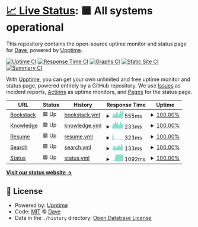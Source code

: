 # [📈 Live Status](https://eighty.io): <!--live status--> **🟩 All systems operational**

This repository contains the open-source uptime monitor and status page for [Dave](https://davelevine.io), powered by [Upptime](https://github.com/upptime/upptime).

[![Uptime CI](https://github.com/davelevine/upptime/workflows/Uptime%20CI/badge.svg)](https://github.com/davelevine/upptime/actions?query=workflow%3A%22Uptime+CI%22)
[![Response Time CI](https://github.com/davelevine/upptime/workflows/Response%20Time%20CI/badge.svg)](https://github.com/davelevine/upptime/actions?query=workflow%3A%22Response+Time+CI%22)
[![Graphs CI](https://github.com/davelevine/upptime/workflows/Graphs%20CI/badge.svg)](https://github.com/davelevine/upptime/actions?query=workflow%3A%22Graphs+CI%22)
[![Static Site CI](https://github.com/davelevine/upptime/workflows/Static%20Site%20CI/badge.svg)](https://github.com/davelevine/upptime/actions?query=workflow%3A%22Static+Site+CI%22)
[![Summary CI](https://github.com/davelevine/upptime/workflows/Summary%20CI/badge.svg)](https://github.com/davelevine/upptime/actions?query=workflow%3A%22Summary+CI%22)

With [Upptime](https://upptime.js.org), you can get your own unlimited and free uptime monitor and status page, powered entirely by a GitHub repository. We use [Issues](https://github.com/davelevine/upptime/issues) as incident reports, [Actions](https://github.com/davelevine/upptime/actions) as uptime monitors, and [Pages](https://eighty.io) for the status page.

<!--start: status pages-->
<!-- This summary is generated by Upptime (https://github.com/upptime/upptime) -->
<!-- Do not edit this manually, your changes will be overwritten -->
<!-- prettier-ignore -->
| URL | Status | History | Response Time | Uptime |
| --- | ------ | ------- | ------------- | ------ |
| <img alt="" src="https://favicons.githubusercontent.com/www.levine.xyz" height="13"> [Bookstack](https://www.levine.xyz) | 🟩 Up | [bookstack.yml](https://github.com/davelevine/upptime/commits/HEAD/history/bookstack.yml) | <details><summary><img alt="Response time graph" src="./graphs/bookstack/response-time-week.png" height="20"> 555ms</summary><br><a href="https://eighty.io/history/bookstack"><img alt="Response time 555" src="https://img.shields.io/endpoint?url=https%3A%2F%2Fraw.githubusercontent.com%2Fdavelevine%2Fupptime%2FHEAD%2Fapi%2Fbookstack%2Fresponse-time.json"></a><br><a href="https://eighty.io/history/bookstack"><img alt="24-hour response time 638" src="https://img.shields.io/endpoint?url=https%3A%2F%2Fraw.githubusercontent.com%2Fdavelevine%2Fupptime%2FHEAD%2Fapi%2Fbookstack%2Fresponse-time-day.json"></a><br><a href="https://eighty.io/history/bookstack"><img alt="7-day response time 555" src="https://img.shields.io/endpoint?url=https%3A%2F%2Fraw.githubusercontent.com%2Fdavelevine%2Fupptime%2FHEAD%2Fapi%2Fbookstack%2Fresponse-time-week.json"></a><br><a href="https://eighty.io/history/bookstack"><img alt="30-day response time 555" src="https://img.shields.io/endpoint?url=https%3A%2F%2Fraw.githubusercontent.com%2Fdavelevine%2Fupptime%2FHEAD%2Fapi%2Fbookstack%2Fresponse-time-month.json"></a><br><a href="https://eighty.io/history/bookstack"><img alt="1-year response time 555" src="https://img.shields.io/endpoint?url=https%3A%2F%2Fraw.githubusercontent.com%2Fdavelevine%2Fupptime%2FHEAD%2Fapi%2Fbookstack%2Fresponse-time-year.json"></a></details> | <details><summary><a href="https://eighty.io/history/bookstack">100.00%</a></summary><a href="https://eighty.io/history/bookstack"><img alt="All-time uptime 100.00%" src="https://img.shields.io/endpoint?url=https%3A%2F%2Fraw.githubusercontent.com%2Fdavelevine%2Fupptime%2FHEAD%2Fapi%2Fbookstack%2Fuptime.json"></a><br><a href="https://eighty.io/history/bookstack"><img alt="24-hour uptime 100.00%" src="https://img.shields.io/endpoint?url=https%3A%2F%2Fraw.githubusercontent.com%2Fdavelevine%2Fupptime%2FHEAD%2Fapi%2Fbookstack%2Fuptime-day.json"></a><br><a href="https://eighty.io/history/bookstack"><img alt="7-day uptime 100.00%" src="https://img.shields.io/endpoint?url=https%3A%2F%2Fraw.githubusercontent.com%2Fdavelevine%2Fupptime%2FHEAD%2Fapi%2Fbookstack%2Fuptime-week.json"></a><br><a href="https://eighty.io/history/bookstack"><img alt="30-day uptime 100.00%" src="https://img.shields.io/endpoint?url=https%3A%2F%2Fraw.githubusercontent.com%2Fdavelevine%2Fupptime%2FHEAD%2Fapi%2Fbookstack%2Fuptime-month.json"></a><br><a href="https://eighty.io/history/bookstack"><img alt="1-year uptime 100.00%" src="https://img.shields.io/endpoint?url=https%3A%2F%2Fraw.githubusercontent.com%2Fdavelevine%2Fupptime%2FHEAD%2Fapi%2Fbookstack%2Fuptime-year.json"></a></details>
| <img alt="" src="https://favicons.githubusercontent.com/www.levine.org" height="13"> [Knowledge](https://www.levine.org) | 🟩 Up | [knowledge.yml](https://github.com/davelevine/upptime/commits/HEAD/history/knowledge.yml) | <details><summary><img alt="Response time graph" src="./graphs/knowledge/response-time-week.png" height="20"> 233ms</summary><br><a href="https://eighty.io/history/knowledge"><img alt="Response time 233" src="https://img.shields.io/endpoint?url=https%3A%2F%2Fraw.githubusercontent.com%2Fdavelevine%2Fupptime%2FHEAD%2Fapi%2Fknowledge%2Fresponse-time.json"></a><br><a href="https://eighty.io/history/knowledge"><img alt="24-hour response time 210" src="https://img.shields.io/endpoint?url=https%3A%2F%2Fraw.githubusercontent.com%2Fdavelevine%2Fupptime%2FHEAD%2Fapi%2Fknowledge%2Fresponse-time-day.json"></a><br><a href="https://eighty.io/history/knowledge"><img alt="7-day response time 233" src="https://img.shields.io/endpoint?url=https%3A%2F%2Fraw.githubusercontent.com%2Fdavelevine%2Fupptime%2FHEAD%2Fapi%2Fknowledge%2Fresponse-time-week.json"></a><br><a href="https://eighty.io/history/knowledge"><img alt="30-day response time 233" src="https://img.shields.io/endpoint?url=https%3A%2F%2Fraw.githubusercontent.com%2Fdavelevine%2Fupptime%2FHEAD%2Fapi%2Fknowledge%2Fresponse-time-month.json"></a><br><a href="https://eighty.io/history/knowledge"><img alt="1-year response time 233" src="https://img.shields.io/endpoint?url=https%3A%2F%2Fraw.githubusercontent.com%2Fdavelevine%2Fupptime%2FHEAD%2Fapi%2Fknowledge%2Fresponse-time-year.json"></a></details> | <details><summary><a href="https://eighty.io/history/knowledge">100.00%</a></summary><a href="https://eighty.io/history/knowledge"><img alt="All-time uptime 100.00%" src="https://img.shields.io/endpoint?url=https%3A%2F%2Fraw.githubusercontent.com%2Fdavelevine%2Fupptime%2FHEAD%2Fapi%2Fknowledge%2Fuptime.json"></a><br><a href="https://eighty.io/history/knowledge"><img alt="24-hour uptime 100.00%" src="https://img.shields.io/endpoint?url=https%3A%2F%2Fraw.githubusercontent.com%2Fdavelevine%2Fupptime%2FHEAD%2Fapi%2Fknowledge%2Fuptime-day.json"></a><br><a href="https://eighty.io/history/knowledge"><img alt="7-day uptime 100.00%" src="https://img.shields.io/endpoint?url=https%3A%2F%2Fraw.githubusercontent.com%2Fdavelevine%2Fupptime%2FHEAD%2Fapi%2Fknowledge%2Fuptime-week.json"></a><br><a href="https://eighty.io/history/knowledge"><img alt="30-day uptime 100.00%" src="https://img.shields.io/endpoint?url=https%3A%2F%2Fraw.githubusercontent.com%2Fdavelevine%2Fupptime%2FHEAD%2Fapi%2Fknowledge%2Fuptime-month.json"></a><br><a href="https://eighty.io/history/knowledge"><img alt="1-year uptime 100.00%" src="https://img.shields.io/endpoint?url=https%3A%2F%2Fraw.githubusercontent.com%2Fdavelevine%2Fupptime%2FHEAD%2Fapi%2Fknowledge%2Fuptime-year.json"></a></details>
| <img alt="" src="https://favicons.githubusercontent.com/www.davelevine.io" height="13"> [Resume](https://www.davelevine.io) | 🟩 Up | [resume.yml](https://github.com/davelevine/upptime/commits/HEAD/history/resume.yml) | <details><summary><img alt="Response time graph" src="./graphs/resume/response-time-week.png" height="20"> 323ms</summary><br><a href="https://eighty.io/history/resume"><img alt="Response time 323" src="https://img.shields.io/endpoint?url=https%3A%2F%2Fraw.githubusercontent.com%2Fdavelevine%2Fupptime%2FHEAD%2Fapi%2Fresume%2Fresponse-time.json"></a><br><a href="https://eighty.io/history/resume"><img alt="24-hour response time 127" src="https://img.shields.io/endpoint?url=https%3A%2F%2Fraw.githubusercontent.com%2Fdavelevine%2Fupptime%2FHEAD%2Fapi%2Fresume%2Fresponse-time-day.json"></a><br><a href="https://eighty.io/history/resume"><img alt="7-day response time 323" src="https://img.shields.io/endpoint?url=https%3A%2F%2Fraw.githubusercontent.com%2Fdavelevine%2Fupptime%2FHEAD%2Fapi%2Fresume%2Fresponse-time-week.json"></a><br><a href="https://eighty.io/history/resume"><img alt="30-day response time 323" src="https://img.shields.io/endpoint?url=https%3A%2F%2Fraw.githubusercontent.com%2Fdavelevine%2Fupptime%2FHEAD%2Fapi%2Fresume%2Fresponse-time-month.json"></a><br><a href="https://eighty.io/history/resume"><img alt="1-year response time 323" src="https://img.shields.io/endpoint?url=https%3A%2F%2Fraw.githubusercontent.com%2Fdavelevine%2Fupptime%2FHEAD%2Fapi%2Fresume%2Fresponse-time-year.json"></a></details> | <details><summary><a href="https://eighty.io/history/resume">100.00%</a></summary><a href="https://eighty.io/history/resume"><img alt="All-time uptime 100.00%" src="https://img.shields.io/endpoint?url=https%3A%2F%2Fraw.githubusercontent.com%2Fdavelevine%2Fupptime%2FHEAD%2Fapi%2Fresume%2Fuptime.json"></a><br><a href="https://eighty.io/history/resume"><img alt="24-hour uptime 100.00%" src="https://img.shields.io/endpoint?url=https%3A%2F%2Fraw.githubusercontent.com%2Fdavelevine%2Fupptime%2FHEAD%2Fapi%2Fresume%2Fuptime-day.json"></a><br><a href="https://eighty.io/history/resume"><img alt="7-day uptime 100.00%" src="https://img.shields.io/endpoint?url=https%3A%2F%2Fraw.githubusercontent.com%2Fdavelevine%2Fupptime%2FHEAD%2Fapi%2Fresume%2Fuptime-week.json"></a><br><a href="https://eighty.io/history/resume"><img alt="30-day uptime 100.00%" src="https://img.shields.io/endpoint?url=https%3A%2F%2Fraw.githubusercontent.com%2Fdavelevine%2Fupptime%2FHEAD%2Fapi%2Fresume%2Fuptime-month.json"></a><br><a href="https://eighty.io/history/resume"><img alt="1-year uptime 100.00%" src="https://img.shields.io/endpoint?url=https%3A%2F%2Fraw.githubusercontent.com%2Fdavelevine%2Fupptime%2FHEAD%2Fapi%2Fresume%2Fuptime-year.json"></a></details>
| <img alt="" src="https://favicons.githubusercontent.com/search.cc" height="13"> [Search](https://search.cc) | 🟩 Up | [search.yml](https://github.com/davelevine/upptime/commits/HEAD/history/search.yml) | <details><summary><img alt="Response time graph" src="./graphs/search/response-time-week.png" height="20"> 133ms</summary><br><a href="https://eighty.io/history/search"><img alt="Response time 133" src="https://img.shields.io/endpoint?url=https%3A%2F%2Fraw.githubusercontent.com%2Fdavelevine%2Fupptime%2FHEAD%2Fapi%2Fsearch%2Fresponse-time.json"></a><br><a href="https://eighty.io/history/search"><img alt="24-hour response time 89" src="https://img.shields.io/endpoint?url=https%3A%2F%2Fraw.githubusercontent.com%2Fdavelevine%2Fupptime%2FHEAD%2Fapi%2Fsearch%2Fresponse-time-day.json"></a><br><a href="https://eighty.io/history/search"><img alt="7-day response time 133" src="https://img.shields.io/endpoint?url=https%3A%2F%2Fraw.githubusercontent.com%2Fdavelevine%2Fupptime%2FHEAD%2Fapi%2Fsearch%2Fresponse-time-week.json"></a><br><a href="https://eighty.io/history/search"><img alt="30-day response time 133" src="https://img.shields.io/endpoint?url=https%3A%2F%2Fraw.githubusercontent.com%2Fdavelevine%2Fupptime%2FHEAD%2Fapi%2Fsearch%2Fresponse-time-month.json"></a><br><a href="https://eighty.io/history/search"><img alt="1-year response time 133" src="https://img.shields.io/endpoint?url=https%3A%2F%2Fraw.githubusercontent.com%2Fdavelevine%2Fupptime%2FHEAD%2Fapi%2Fsearch%2Fresponse-time-year.json"></a></details> | <details><summary><a href="https://eighty.io/history/search">100.00%</a></summary><a href="https://eighty.io/history/search"><img alt="All-time uptime 100.00%" src="https://img.shields.io/endpoint?url=https%3A%2F%2Fraw.githubusercontent.com%2Fdavelevine%2Fupptime%2FHEAD%2Fapi%2Fsearch%2Fuptime.json"></a><br><a href="https://eighty.io/history/search"><img alt="24-hour uptime 100.00%" src="https://img.shields.io/endpoint?url=https%3A%2F%2Fraw.githubusercontent.com%2Fdavelevine%2Fupptime%2FHEAD%2Fapi%2Fsearch%2Fuptime-day.json"></a><br><a href="https://eighty.io/history/search"><img alt="7-day uptime 100.00%" src="https://img.shields.io/endpoint?url=https%3A%2F%2Fraw.githubusercontent.com%2Fdavelevine%2Fupptime%2FHEAD%2Fapi%2Fsearch%2Fuptime-week.json"></a><br><a href="https://eighty.io/history/search"><img alt="30-day uptime 100.00%" src="https://img.shields.io/endpoint?url=https%3A%2F%2Fraw.githubusercontent.com%2Fdavelevine%2Fupptime%2FHEAD%2Fapi%2Fsearch%2Fuptime-month.json"></a><br><a href="https://eighty.io/history/search"><img alt="1-year uptime 100.00%" src="https://img.shields.io/endpoint?url=https%3A%2F%2Fraw.githubusercontent.com%2Fdavelevine%2Fupptime%2FHEAD%2Fapi%2Fsearch%2Fuptime-year.json"></a></details>
| <img alt="" src="https://favicons.githubusercontent.com/www.status.cc" height="13"> [Status](https://www.status.cc) | 🟩 Up | [status.yml](https://github.com/davelevine/upptime/commits/HEAD/history/status.yml) | <details><summary><img alt="Response time graph" src="./graphs/status/response-time-week.png" height="20"> 1092ms</summary><br><a href="https://eighty.io/history/status"><img alt="Response time 1092" src="https://img.shields.io/endpoint?url=https%3A%2F%2Fraw.githubusercontent.com%2Fdavelevine%2Fupptime%2FHEAD%2Fapi%2Fstatus%2Fresponse-time.json"></a><br><a href="https://eighty.io/history/status"><img alt="24-hour response time 1407" src="https://img.shields.io/endpoint?url=https%3A%2F%2Fraw.githubusercontent.com%2Fdavelevine%2Fupptime%2FHEAD%2Fapi%2Fstatus%2Fresponse-time-day.json"></a><br><a href="https://eighty.io/history/status"><img alt="7-day response time 1092" src="https://img.shields.io/endpoint?url=https%3A%2F%2Fraw.githubusercontent.com%2Fdavelevine%2Fupptime%2FHEAD%2Fapi%2Fstatus%2Fresponse-time-week.json"></a><br><a href="https://eighty.io/history/status"><img alt="30-day response time 1092" src="https://img.shields.io/endpoint?url=https%3A%2F%2Fraw.githubusercontent.com%2Fdavelevine%2Fupptime%2FHEAD%2Fapi%2Fstatus%2Fresponse-time-month.json"></a><br><a href="https://eighty.io/history/status"><img alt="1-year response time 1092" src="https://img.shields.io/endpoint?url=https%3A%2F%2Fraw.githubusercontent.com%2Fdavelevine%2Fupptime%2FHEAD%2Fapi%2Fstatus%2Fresponse-time-year.json"></a></details> | <details><summary><a href="https://eighty.io/history/status">100.00%</a></summary><a href="https://eighty.io/history/status"><img alt="All-time uptime 100.00%" src="https://img.shields.io/endpoint?url=https%3A%2F%2Fraw.githubusercontent.com%2Fdavelevine%2Fupptime%2FHEAD%2Fapi%2Fstatus%2Fuptime.json"></a><br><a href="https://eighty.io/history/status"><img alt="24-hour uptime 100.00%" src="https://img.shields.io/endpoint?url=https%3A%2F%2Fraw.githubusercontent.com%2Fdavelevine%2Fupptime%2FHEAD%2Fapi%2Fstatus%2Fuptime-day.json"></a><br><a href="https://eighty.io/history/status"><img alt="7-day uptime 100.00%" src="https://img.shields.io/endpoint?url=https%3A%2F%2Fraw.githubusercontent.com%2Fdavelevine%2Fupptime%2FHEAD%2Fapi%2Fstatus%2Fuptime-week.json"></a><br><a href="https://eighty.io/history/status"><img alt="30-day uptime 100.00%" src="https://img.shields.io/endpoint?url=https%3A%2F%2Fraw.githubusercontent.com%2Fdavelevine%2Fupptime%2FHEAD%2Fapi%2Fstatus%2Fuptime-month.json"></a><br><a href="https://eighty.io/history/status"><img alt="1-year uptime 100.00%" src="https://img.shields.io/endpoint?url=https%3A%2F%2Fraw.githubusercontent.com%2Fdavelevine%2Fupptime%2FHEAD%2Fapi%2Fstatus%2Fuptime-year.json"></a></details>

<!--end: status pages-->

[**Visit our status website →**](https://eighty.io)

## 📄 License

- Powered by: [Upptime](https://github.com/upptime/upptime)
- Code: [MIT](./LICENSE) © [Dave](https://davelevine.io)
- Data in the `./history` directory: [Open Database License](https://opendatacommons.org/licenses/odbl/1-0/)
